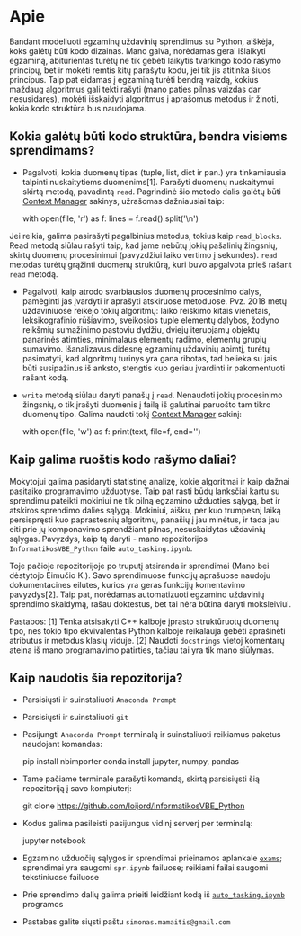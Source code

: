 # Apie

Bandant modeliuoti egzaminų uždavinių sprendimus su Python, aiškėja, koks galėtų būti kodo dizainas. Mano galva, norėdamas gerai išlaikyti egzaminą, abiturientas turėtų ne tik gebėti laikytis tvarkingo kodo rašymo principų, bet ir mokėti remtis kitų parašytu kodu, jei tik jis atitinka šiuos principus. Taip pat eidamas į egzaminą turėti bendrą vaizdą, kokius maždaug algoritmus gali tekti rašyti (mano paties pilnas vaizdas dar nesusidaręs), mokėti išskaidyti algoritmus į aprašomus metodus ir žinoti, kokia kodo struktūra bus naudojama. 

## Kokia galėtų būti kodo struktūra, bendra visiems sprendimams? 

* Pagalvoti, kokia duomenų tipas (tuple, list, dict ir pan.) yra tinkamiausia talpinti nuskaitytiems duomenims[1]. Parašyti duomenų nuskaitymui skirtą metodą, pavadintą `read`. Pagrindinė šio metodo dalis galėtų būti [Context Manager](https://book.pythontips.com/en/latest/context_managers.html) sakinys, užrašomas dažniausiai taip: 

    with open(file, 'r') as f: 
        lines = f.read().split('\n')

Jei reikia, galima pasirašyti pagalbinius metodus, tokius kaip `read_blocks`. Read metodą siūlau rašyti taip, kad jame nebūtų jokių pašalinių žingsnių, skirtų duomenų procesinimui (pavyzdžiui laiko vertimo į sekundes). `read` metodas turėtų grąžinti duomenų struktūrą, kuri buvo apgalvota prieš rašant `read` metodą.
* Pagalvoti, kaip atrodo svarbiausios duomenų procesinimo dalys, pamėginti jas įvardyti ir aprašyti atskiruose metoduose. Pvz. 2018 metų uždaviniuose reikėjo tokių algoritmų: laiko reiškimo kitais vienetais, leksikografinio rūšiavimo, sveikosios tuple elementų dalybos, žodyno reikšmių sumažinimo pastoviu dydžiu, dviejų iteruojamų objektų panarinės atimties, minimalaus elementų radimo, elementų grupių sumavimo. Išanalizavus didesnę egzaminų uždavinių apimtį, turėtų pasimatyti, kad algoritmų turinys yra gana ribotas, tad belieka su jais būti susipažinus iš anksto, stengtis kuo geriau įvardinti ir pakomentuoti rašant kodą.
* `write` metodą siūlau daryti panašų į `read`. Nenaudoti jokių procesinimo žingsnių, o tik įrašyti duomenis į failą iš galutinai paruošto tam tikro duomenų tipo. Galima naudoti tokį [Context Manager](https://book.pythontips.com/en/latest/context_managers.html) sakinį:

    with open(file, 'w') as f: 
        print(text, file=f, end='')

## Kaip galima ruoštis kodo rašymo daliai?

Mokytojui galima pasidaryti statistinę analizę, kokie algoritmai ir kaip dažnai pasitaiko programavimo užduotyse. Taip pat rasti būdų lanksčiai kartu su sprendimu pateikti mokiniui ne tik pilną egzamino užduoties sąlygą, bet ir atskiros sprendimo dalies sąlygą. Mokiniui, aišku, per kuo trumpesnį laiką persispręsti kuo paprastesnių algoritmų, panašių į jau minėtus, ir tada jau eiti prie jų komponavimo sprendžiant pilnas, nesuskaidytas uždavinių sąlygas. Pavyzdys, kaip tą daryti - mano repozitorijos `InformatikosVBE_Python` faile `auto_tasking.ipynb`.

Toje pačioje repozitorijoje po truputį atsiranda ir sprendimai (Mano bei dėstytojo Eimučio K.). Savo sprendimuose funkcijų aprašuose naudoju dokumentacines eilutes, kurios yra geras funkcijų komentavimo pavyzdys[2]. Taip pat, norėdamas automatizuoti egzamino uždavinių sprendimo skaidymą, rašau doktestus, bet tai nėra būtina daryti moksleiviui.

Pastabos:
[1] Tenka atsisakyti C++ kalboje įprasto struktūruotų duomenų tipo, nes tokio tipo ekvivalentas Python kalboje reikalauja gebėti aprašinėti atributus ir metodus klasių viduje.
[2] Naudoti `docstrings` vietoj komentarų ateina iš mano programavimo patirties, tačiau tai yra tik mano siūlymas.

## Kaip naudotis šia repozitorija?

* Parsisiųsti ir suinstaliuoti `Anaconda Prompt`
* Parsisiųsti ir suinstaliuoti `git`
* Pasijungti `Anaconda Prompt` terminalą ir suinstaliuoti reikiamus paketus naudojant komandas:

    pip install nbimporter
    conda install jupyter, numpy, pandas
    
* Tame pačiame terminale parašyti komandą, skirtą parsisiųsti šią repozitoriją į savo kompiuterį:

    git clone https://github.com/loijord/InformatikosVBE_Python
    
* Kodus galima pasileisti pasijungus vidinį serverį per terminalą:

    jupyter notebook
    
* Egzamino užduočių sąlygos ir sprendimai prieinamos aplankale [`exams`](https://github.com/loijord/InformatikosVBE_Python/tree/main/exams); sprendimai yra saugomi `spr.ipynb` failuose; reikiami failai saugomi tekstiniuose failuose
* Prie sprendimo dalių galima prieiti leidžiant kodą iš [`auto_tasking.ipynb`](https://github.com/loijord/InformatikosVBE_Python/blob/main/auto_tasking.ipynb) programos
* Pastabas galite siųsti paštu `simonas.mamaitis@gmail.com`
    
